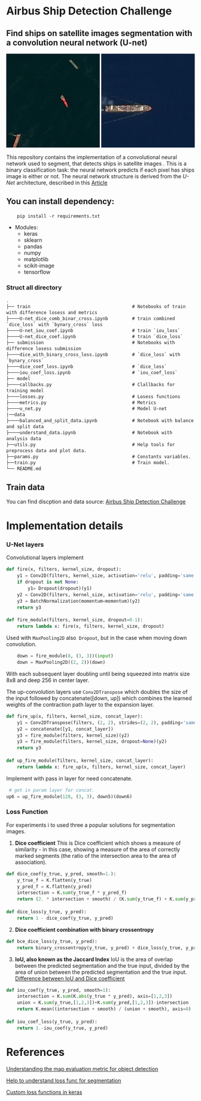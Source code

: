 # Airbus Ship Detection Challenge
## Find ships on satellite images segmentation with a convolution neural network (U-net)


<p float="left">
  <img src="/data/27e4f5a1c.jpg" width="250" />
  <img src="/data/0b7359c38.jpg" width="250" />
</p>

This repository contains the implementation of a convolutional neural network used to segment,  that detects  ships in satellite images . This is a binary classification task: the neural network predicts if each pixel has ships  image is either or not.
The neural network structure is derived from the *U-Net* architecture, described in this
<a href="http://lmb.informatik.uni-freiburg.de/people/ronneber/u-net/" target="blank">Article</a>


## You can install dependency:
```pip
    pip install -r requirements.txt
```
* Modules:
   - keras
   - sklearn
   - pandas
   - numpy
   - matplotlib
   - scikit-image
   - tensorflow
###  Struct all directory
    .
    ├── train                                      # Notebooks of train with difference losess and metrics
    ├────U-net_dice_comb_binar_cross.ipynb         # train combined `dice_loss` with `bynary_cross` loss 
    ├────U-net_iou_coef.ipynb                      # train `iou_loss`  
    ├────U-net_dice_coef.ipynb                     # train `dice_loss`
    ├── submission                                 # Notebooks with difference losess submission
    ├────dice_with_binary_cross_loss.ipynb         # `dice_loss` with `bynary_cross`
    ├────dice_coef_loss.ipynb                      # `dice_loss` 
    ├────iou_coef_loss.ipynb                       # `iou_coef_loss` 
    ├── model
    ├────callbacks.py                              # Clallbacks for training model
    ├────losses.py                                 # Losess functions
    ├────metrics.py                                # Metrics
    ├────u_net.py                                  # Model U-net
    |──data
    ├────balanced_and_split_data.ipynb             # Notebook with balance and split data
    ├────understand_data.ipynb                     # Notebook with analysis data
    ├──utils.py                                    # Help tools for preprocess data and plot data.
    ├──params.py                                   # Constants variables.
    ├──train.py                                    # Train model.
    └── README.md

## Train data
You can find discption and data source: [Airbus Ship Detection Challenge](https://www.kaggle.com/c/airbus-ship-detection/data)

# Implementation details

### U-Net layers
Convolutional layers implement
```python
def fire(x, filters, kernel_size, dropout):
    y1 = Conv2D(filters, kernel_size, activation='relu', padding='same')(x)
    if dropout is not None:
        y1= Dropout(dropout)(y1)
    y2 = Conv2D(filters, kernel_size, activation='relu', padding='same')(y1)
    y3 = BatchNormalization(momentum=momentum)(y2)
    return y3

def fire_module(filters, kernel_size, dropout=0.1):
    return lambda x: fire(x, filters, kernel_size, dropout)
```
Used with `MaxPooling2D` also` Dropout`, but in the case when moving down convolution.
```python
    down = fire_module(8, (3, 3))(input)
    down = MaxPooling2D((2, 2))(down)
```
With each subsequent layer doubling until being squeezed into matrix size 8x8 and deep 256 in center layer.

The up-convolution layers use `Conv2DTranspose` which doubles the size of the input followed by concatenate([down, up]) which combines
the learned weights of the contraction path layer to the expansion layer.
```python
def fire_up(x, filters, kernel_size, concat_layer):
    y1 = Conv2DTranspose(filters, (2, 2), strides=(2, 2), padding='same')(x)
    y2 = concatenate([y1, concat_layer])
    y3 = fire_module(filters, kernel_size)(y2)
    y3 = fire_module(filters, kernel_size, dropout=None)(y2)
    return y3

def up_fire_module(filters, kernel_size, concat_layer):
    return lambda x: fire_up(x, filters, kernel_size, concat_layer)
```
Implement with pass in layer for need concatenate.
```python
 # get in param layer for concat.
up6 = up_fire_module(128, (3, 3), down5)(down6)
```

### Loss Function
For experiments i to used three a popular solutions for segmentation images.
1. <strong>Dice coefficient</strong>
This is  Dice coefficient  which shows a measure of similarity - in this case,
showing a measure of the area of correctly marked segments (the ratio of the intersection area to the area of association).
```python
def dice_coef(y_true, y_pred, smooth=1.):
    y_true_f = K.flatten(y_true)
    y_pred_f = K.flatten(y_pred)
    intersection = K.sum(y_true_f * y_pred_f)
    return (2. * intersection + smooth) / (K.sum(y_true_f) + K.sum(y_pred_f) + smooth)

def dice_loss(y_true, y_pred):
    return 1 - dice_coef(y_true, y_pred)
```

2. <strong>Dice coefficient combination with binary crossentropy</strong>

```python
def bce_dice_loss(y_true, y_pred):
    return binary_crossentropy(y_true, y_pred) + dice_loss(y_true, y_pred)
```
3. <strong>IoU, also known as the Jaccard Index</strong>
IoU is the area of overlap between the predicted segmentation and the true input,
divided by the area of union between the predicted segmentation and the true input.
[Difference between IoU and Dice coefficient](https://stats.stackexchange.com/questions/273537/f1-dice-score-vs-iou/276144#276144)
```python
def iou_coef(y_true, y_pred, smooth=1):
    intersection = K.sum(K.abs(y_true * y_pred), axis=[1,2,3])
    union = K.sum(y_true,[1,2,3])+K.sum(y_pred,[1,2,3])-intersection
    return K.mean((intersection + smooth) / (union + smooth), axis=0)

def iou_coef_loss(y_true, y_pred):
    return 1.-iou_coef(y_true, y_pred)
```

# References
[Understanding the map evaluation metric for object detection](https://medium.com/@timothycarlen/understanding-the-map-evaluation-metric-for-object-detection-a07fe6962cf3)<br />

[Help to understand loss func for segmentation](https://lars76.github.io/neural-networks/object-detection/losses-for-segmentation/)<br />

[Custom loss functions in keras](https://medium.com/@j.ali.hab/on-custom-loss-functions-in-keras-3af88cf59e48)<br />
